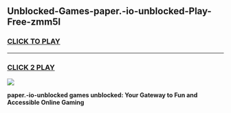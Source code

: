 
## Unblocked-Games-paper.-io-unblocked-Play-Free-zmm5l
<h3>
<a href="https://premium76.site?title=paper.-io-unblocked&ref=18A1">CLICK TO PLAY</a></h3>
<hr>

<h3>
<a href="https://premium76.site?title=paper.-io-unblocked&ref=18A1">CLICK 2 PLAY</a>
  
</h3>

<a href="https://premium76.site?title=paper.-io-unblocked&ref=18A1"><img src="https://clearcache.store/games.png"></a>


**paper.-io-unblocked games unblocked: Your Gateway to Fun and Accessible Online Gaming**
